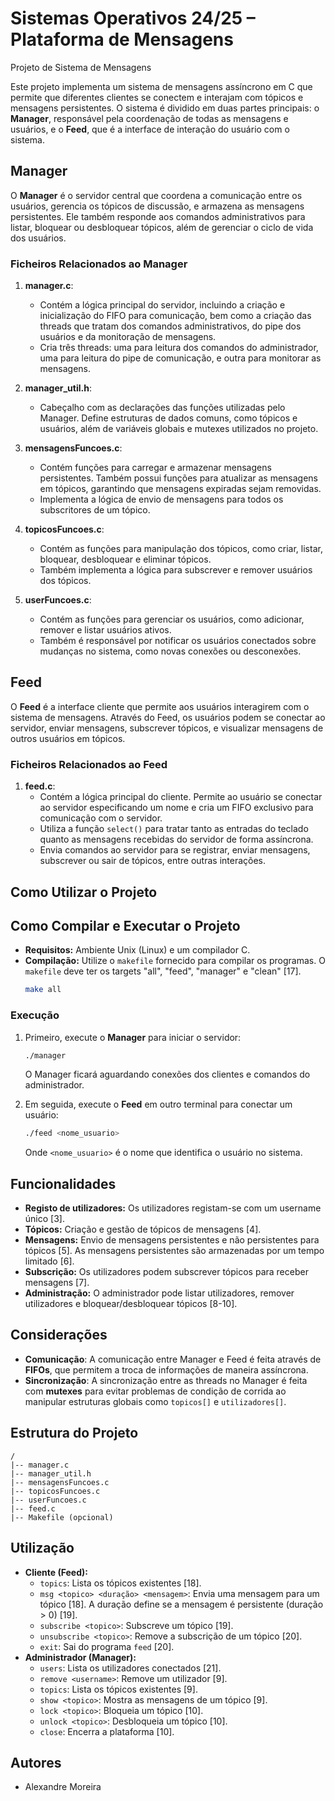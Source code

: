 # **Sistemas Operativos 24/25 – Plataforma de Mensagens**
Projeto de Sistema de Mensagens

Este projeto implementa um sistema de mensagens assíncrono em C que permite que diferentes clientes se conectem e interajam com tópicos e mensagens persistentes. O sistema é dividido em duas partes principais: o **Manager**, responsável pela coordenação de todas as mensagens e usuários, e o **Feed**, que é a interface de interação do usuário com o sistema.

## Manager

O **Manager** é o servidor central que coordena a comunicação entre os usuários, gerencia os tópicos de discussão, e armazena as mensagens persistentes. Ele também responde aos comandos administrativos para listar, bloquear ou desbloquear tópicos, além de gerenciar o ciclo de vida dos usuários.

### Ficheiros Relacionados ao Manager

1. **manager.c**:
   - Contém a lógica principal do servidor, incluindo a criação e inicialização do FIFO para comunicação, bem como a criação das threads que tratam dos comandos administrativos, do pipe dos usuários e da monitoração de mensagens.
   - Cria três threads: uma para leitura dos comandos do administrador, uma para leitura do pipe de comunicação, e outra para monitorar as mensagens.

2. **manager_util.h**:
   - Cabeçalho com as declarações das funções utilizadas pelo Manager. Define estruturas de dados comuns, como tópicos e usuários, além de variáveis globais e mutexes utilizados no projeto.

3. **mensagensFuncoes.c**:
   - Contém funções para carregar e armazenar mensagens persistentes. Também possui funções para atualizar as mensagens em tópicos, garantindo que mensagens expiradas sejam removidas.
   - Implementa a lógica de envio de mensagens para todos os subscritores de um tópico.

4. **topicosFuncoes.c**:
   - Contém as funções para manipulação dos tópicos, como criar, listar, bloquear, desbloquear e eliminar tópicos.
   - Também implementa a lógica para subscrever e remover usuários dos tópicos.

5. **userFuncoes.c**:
   - Contém as funções para gerenciar os usuários, como adicionar, remover e listar usuários ativos.
   - Também é responsável por notificar os usuários conectados sobre mudanças no sistema, como novas conexões ou desconexões.

## Feed

O **Feed** é a interface cliente que permite aos usuários interagirem com o sistema de mensagens. Através do Feed, os usuários podem se conectar ao servidor, enviar mensagens, subscrever tópicos, e visualizar mensagens de outros usuários em tópicos.

### Ficheiros Relacionados ao Feed

1. **feed.c**:
   - Contém a lógica principal do cliente. Permite ao usuário se conectar ao servidor especificando um nome e cria um FIFO exclusivo para comunicação com o servidor.
   - Utiliza a função `select()` para tratar tanto as entradas do teclado quanto as mensagens recebidas do servidor de forma assíncrona.
   - Envia comandos ao servidor para se registrar, enviar mensagens, subscrever ou sair de tópicos, entre outras interações.

## Como Utilizar o Projeto
## **Como Compilar e Executar o Projeto**

*   **Requisitos:** Ambiente Unix (Linux) e um compilador C.
*   **Compilação:** Utilize o `makefile` fornecido para compilar os programas. O `makefile` deve ter os targets "all", "feed", "manager" e "clean" [17].
    ```bash
    make all
    ```

### Execução
1. Primeiro, execute o **Manager** para iniciar o servidor:
   ```sh
   ./manager
   ```
   O Manager ficará aguardando conexões dos clientes e comandos do administrador.

2. Em seguida, execute o **Feed** em outro terminal para conectar um usuário:
   ```sh
   ./feed <nome_usuario>
   ```
   Onde `<nome_usuario>` é o nome que identifica o usuário no sistema.

## **Funcionalidades**
*   **Registo de utilizadores:** Os utilizadores registam-se com um username único [3].
*   **Tópicos:** Criação e gestão de tópicos de mensagens [4].
*   **Mensagens:** Envio de mensagens persistentes e não persistentes para tópicos [5]. As mensagens persistentes são armazenadas por um tempo limitado [6].
*   **Subscrição:** Os utilizadores podem subscrever tópicos para receber mensagens [7].
*   **Administração:** O administrador pode listar utilizadores, remover utilizadores e bloquear/desbloquear tópicos [8-10].

## Considerações
- **Comunicação**: A comunicação entre Manager e Feed é feita através de **FIFOs**, que permitem a troca de informações de maneira assíncrona.
- **Sincronização**: A sincronização entre as threads no Manager é feita com **mutexes** para evitar problemas de condição de corrida ao manipular estruturas globais como `topicos[]` e `utilizadores[]`.

## Estrutura do Projeto
```
/
|-- manager.c
|-- manager_util.h
|-- mensagensFuncoes.c
|-- topicosFuncoes.c
|-- userFuncoes.c
|-- feed.c
|-- Makefile (opcional)
```

## **Utilização**

*   **Cliente (Feed):**
    *   `topics`: Lista os tópicos existentes [18].
    *   `msg <topico> <duração> <mensagem>`: Envia uma mensagem para um tópico [18]. A duração define se a mensagem é persistente (duração > 0) [19].
    *   `subscribe <topico>`: Subscreve um tópico [19].
    *   `unsubscribe <topico>`: Remove a subscrição de um tópico [20].
    *   `exit`: Sai do programa `feed` [20].
*   **Administrador (Manager):**
    *   `users`: Lista os utilizadores conectados [21].
    *   `remove <username>`: Remove um utilizador [9].
    *   `topics`: Lista os tópicos existentes [9].
    *   `show <topico>`: Mostra as mensagens de um tópico [9].
    *   `lock <topico>`: Bloqueia um tópico [10].
    *   `unlock <topico>`: Desbloqueia um tópico [10].
    *   `close`: Encerra a plataforma [10].

## **Autores**
* Alexandre Moreira
